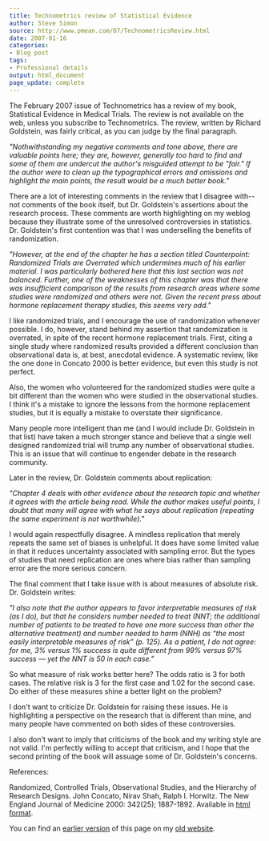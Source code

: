 ```yaml
---
title: Technometrics review of Statistical Evidence
author: Steve Simon
source: http://www.pmean.com/07/TechnometricsReview.html
date: 2007-01-16
categories:
- Blog post
tags:
- Professional details
output: html_document
page_update: complete
---
```


The February 2007 issue of Technometrics has a review of my book, Statistical Evidence in Medical Trials. The review is not available on the web, unless you subscribe to Technometrics. The review, written by Richard Goldstein, was fairly critical, as you can judge by the final paragraph.

*"Nothwithstanding my negative comments and tone above, there are valuable points here; they are, however, generally too hard to find and some of them are undercut the author's misguided attempt to be "fair." If the author were to clean up the typographical errors and omissions and highlight the main points, the result would be a much better book."*

There are a lot of interesting comments in the review that I disagree with--not comments of the book itself, but Dr. Goldstein's assertions about the research process. These comments are worth highlighting on my weblog because they illustrate some of the unresolved controversies in statistics. Dr. Goldstein's first contention was that I was underselling the benefits of randomization.

*"However, at the end of the chapter he has a section titled Counterpoint: Randomized Trials are Overrated which undermines much of his earlier material. I was particularly bothered here that this last section was not balanced. Further, one of the weaknesses of this chapter was that there was insufficient comparison of the results from research areas where some studies were randomized and others were not. Given the recent press about hormone replacement therapy studies, this seems very odd."*

I like randomized trials, and I encourage the use of randomization whenever possible. I do, however, stand behind my assertion that randomization is overrated, in spite of the recent hormone replacement trials. First, citing a single study where randomized results provided a different conclusion than observational data is, at best, anecdotal evidence. A systematic review, like the one done in Concato 2000 is better evidence, but even this study is not perfect.

Also, the women who volunteered for the randomized studies were quite a bit different than the women who were studied in the observational studies. I think it's a mistake to ignore the lessons from the hormone replacement studies, but it is equally a mistake to overstate their significance.

Many people more intelligent than me (and I would include Dr. Goldstein in that list) have taken a much stronger stance and believe that a single well designed randomized trial will trump any number of observational studies. This is an issue that will continue to engender debate in the research community.

Later in the review, Dr. Goldstein comments about replication:

*"Chapter 4 deals with other evidence about the research topic and whether it agrees with the article being read. While the author makes useful points, I doubt that many will agree with what he says about replication (repeating the same experiment is not worthwhile)."*

I would again respectfully disagree. A mindless replication that merely repeats the same set of biases is unhelpful. It does have some limited value in that it reduces uncertainty associated with sampling error. But the types of studies that need replication are ones where bias rather than sampling error are the more serious concern.

The final comment that I take issue with is about measures of absolute risk. Dr. Goldstein writes:

*"I also note that the author appears to favor interpretable measures of risk (as I do), but that he considers number needed to treat (NNT; the additional number of patients to be treated to have one more success than other the alternative treatment) and number needed to harm (NNH) as “the most easily interpretable measures of risk” (p. 125). As a patient, I do not agree: for me, 3% versus 1% success is quite different from 99% versus 97% success — yet the NNT is 50 in each case."*

So what measure of risk works better here? The odds ratio is 3 for both cases. The relative risk is 3 for the first case and 1.02 for the second case. Do either of these measures shine a better light on the problem?

I don't want to criticize Dr. Goldstein for raising these issues. He is highlighting a perspective on the research that is different than mine, and many people have commented on both sides of these controversies.

I also don't want to imply that criticisms of the book and my writing style are not valid. I'm perfectly willing to accept that criticism, and I hope that the second printing of the book will assuage some of Dr. Goldstein's concerns.

References:

Randomized, Controlled Trials, Observational Studies, and the Hierarchy of Research Designs. John Concato, Nirav Shah, Ralph I. Horwitz. The New England Journal of Medicine 2000: 342(25); 1887-1892. Available in [html format][co00].

You can find an [earlier version][sim1] of this page on my [old website][sim2].

[sim1]: http://www.pmean.com/07/TeachingStatistics.html
[sim2]: http://www.pmean.com

[co00]: https://www.nejm.org/doi/10.1056/NEJM200006223422507
